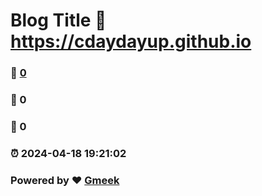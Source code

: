 # Blog Title :link: https://cdaydayup.github.io 
### :page_facing_up: [0](https://cdaydayup.github.io/tag.html) 
### :speech_balloon: 0 
### :hibiscus: 0 
### :alarm_clock: 2024-04-18 19:21:02 
### Powered by :heart: [Gmeek](https://github.com/Meekdai/Gmeek)

